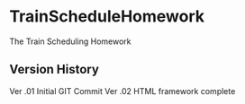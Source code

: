 # TrainScheduleHomework
The Train Scheduling Homework

## Version History
Ver .01 Initial GIT Commit
Ver .02 HTML framework complete
